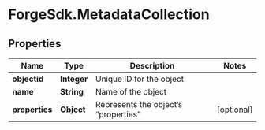 # ForgeSdk.MetadataCollection

## Properties
Name | Type | Description | Notes
------------ | ------------- | ------------- | -------------
**objectid** | **Integer** | Unique ID for the object | 
**name** | **String** | Name of the object | 
**properties** | **Object** | Represents the object’s “properties” | [optional] 


